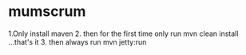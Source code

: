 # mumscrum

1.Only install maven
2. then for the first time only run mvn clean install ...that's it
3. then always run mvn jetty:run
